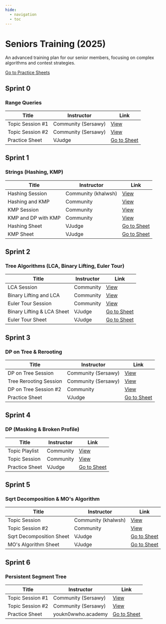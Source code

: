 ```yaml
---
hide:
  - navigation
  - toc
---
```


<div class="hero-section">
  <h1>Seniors Training (2025)</h1>
  <p class="hero-subtitle">An advanced training plan for our senior members, focusing on complex algorithms and contest strategies.</p>
  <div class="hero-buttons">
    <a href="https://vjudge.net/group/menofia-senior-training" target="_blank" class="md-button md-button--primary">Go to Practice Sheets</a>
  </div>
</div>

## Sprint 0
<h3>Range Queries</h3>
<table class="sessions-table">
  <thead>
    <tr>
      <th>Title</th>
      <th>Instructor</th>
      <th>Link</th>
    </tr>
  </thead>
  <tbody>
    <tr>
      <td>Topic Session #1</td>
      <td>Community (Sersawy)</td>
      <td><a href="https://youtu.be/ZqNNHDT2-Zc?si=1NBLFU8vUqXXUI7m" target="_blank">View</a></td>
    </tr>
    <tr>
      <td>Topic Session #2</td>
      <td>Community (Sersawy)</td>
      <td><a href="https://youtu.be/TlYtrARMugw?si=gHdz58Tsj25Nb8cn" target="_blank">View</a></td>
    </tr>
    <tr>
      <td>Practice Sheet</td>
      <td>VJudge</td>
      <td><a href="https://vjudge.net/contest/688805" target="_blank">Go to Sheet</a></td>
    </tr>
  </tbody>
</table>

## Sprint 1
<h3>Strings (Hashing, KMP)</h3>
<table class="sessions-table">
  <thead>
    <tr>
      <th>Title</th>
      <th>Instructor</th>
      <th>Link</th>
    </tr>
  </thead>
  <tbody>
    <tr>
      <td>Hashing Session</td>
      <td>Community (khalwsh)</td>
      <td><a href="https://youtu.be/ykmnopLoxUs?si=GVHocLDP8THpMUCz" target="_blank">View</a></td>
    </tr>
    <tr>
      <td>Hashing and KMP</td>
      <td>Community</td>
      <td><a href="https://youtu.be/hxcbkuqQeZQ?si=HkFhqpdOZvsKyYzh" target="_blank">View</a></td>
    </tr>
    <tr>
      <td>KMP Session</td>
      <td>Community</td>
      <td><a href="https://youtu.be/vjxLlFTKhrU?si=YKckGgFujLU-nM4r" target="_blank">View</a></td>
    </tr>
    <tr>
      <td>KMP and DP with KMP</td>
      <td>Community</td>
      <td><a href="https://youtu.be/9yPpJq2bgNE?si=Ebo2ADmdEvyt23DO" target="_blank">View</a></td>
    </tr>
    <tr>
      <td>Hashing Sheet</td>
      <td>VJudge</td>
      <td><a href="https://vjudge.net/contest/691367" target="_blank">Go to Sheet</a></td>
    </tr>
    <tr>
      <td>KMP Sheet</td>
      <td>VJudge</td>
      <td><a href="https://vjudge.net/contest/693042" target="_blank">Go to Sheet</a></td>
    </tr>
  </tbody>
</table>

## Sprint 2
<h3>Tree Algorithms (LCA, Binary Lifting, Euler Tour)</h3>
<table class="sessions-table">
  <thead>
    <tr>
      <th>Title</th>
      <th>Instructor</th>
      <th>Link</th>
    </tr>
  </thead>
  <tbody>
    <tr>
      <td>LCA Session</td>
      <td>Community</td>
      <td><a href="https://youtu.be/CxACZ8BikhM?si=59PAec9hqNpUHdPd" target="_blank">View</a></td>
    </tr>
    <tr>
      <td>Binary Lifting and LCA</td>
      <td>Community</td>
      <td><a href="https://youtu.be/Oh4aeJLk49c?si=wu-KKoPQkIw30YA3" target="_blank">View</a></td>
    </tr>
    <tr>
      <td>Euler Tour Session</td>
      <td>Community</td>
      <td><a href="https://www.youtube.com/live/p8MFuDxvnuo?si=1IP2t0Dw_Si3Ycgg" target="_blank">View</a></td>
    </tr>
    <tr>
      <td>Binary Lifting & LCA Sheet</td>
      <td>VJudge</td>
      <td><a href="https://vjudge.net/contest/694306" target="_blank">Go to Sheet</a></td>
    </tr>
    <tr>
      <td>Euler Tour Sheet</td>
      <td>VJudge</td>
      <td><a href="https://vjudge.net/contest/694307" target="_blank">Go to Sheet</a></td>
    </tr>
  </tbody>
</table>

## Sprint 3
<h3>DP on Tree & Rerooting</h3>
<table class="sessions-table">
  <thead>
    <tr>
      <th>Title</th>
      <th>Instructor</th>
      <th>Link</th>
    </tr>
  </thead>
  <tbody>
    <tr>
      <td>DP on Tree Session</td>
      <td>Community (Sersawy)</td>
      <td><a href="https://youtu.be/pNmISEk052Y?si=NH16hw6ri0zNZQyX" target="_blank">View</a></td>
    </tr>
    <tr>
      <td>Tree Rerooting Session</td>
      <td>Community (Sersawy)</td>
      <td><a href="https://youtu.be/Q_xH-clyzCQ?si=um1ge1e5DeUG-ri9" target="_blank">View</a></td>
    </tr>
    <tr>
      <td>DP on Tree Session #2</td>
      <td>Community</td>
      <td><a href="https://youtu.be/5tW4bWczpGU?si=zQr0ceH6MNrtgxpv" target="_blank">View</a></td>
    </tr>
    <tr>
      <td>Practice Sheet</td>
      <td>VJudge</td>
      <td><a href="https://vjudge.net/contest/697235" target="_blank">Go to Sheet</a></td>
    </tr>
  </tbody>
</table>

## Sprint 4
<h3>DP (Masking & Broken Profile)</h3>
<table class="sessions-table">
  <thead>
    <tr>
      <th>Title</th>
      <th>Instructor</th>
      <th>Link</th>
    </tr>
  </thead>
  <tbody>
    <tr>
      <td>Topic Playlist</td>
      <td>Community</td>
      <td><a href="https://www.youtube.com/playlist?list=PLb3g_Z8nEv1icFNrtZqByO1CrWVHLlO5g" target="_blank">View</a></td>
    </tr>
    <tr>
      <td>Topic Session</td>
      <td>Community</td>
      <td><a href="https://youtu.be/0bnMHlFUM_o?si=4pmMmRaBL6Lzan4B" target="_blank">View</a></td>
    </tr>
    <tr>
      <td>Practice Sheet</td>
      <td>VJudge</td>
      <td><a href="https://vjudge.net/contest/700980" target="_blank">Go to Sheet</a></td>
    </tr>
  </tbody>
</table>

## Sprint 5
<h3>Sqrt Decomposition & MO's Algorithm</h3>
<table class="sessions-table">
  <thead>
    <tr>
      <th>Title</th>
      <th>Instructor</th>
      <th>Link</th>
    </tr>
  </thead>
  <tbody>
    <tr>
      <td>Topic Session</td>
      <td>Community (khalwsh)</td>
      <td><a href="https://youtu.be/J0sIsvgds8w?si=6-UttxCKSx1o4sXK" target="_blank">View</a></td>
    </tr>
    <tr>
      <td>Topic Session #2</td>
      <td>Community</td>
      <td><a href="https://youtu.be/we4KwTmkrhw?si=DO9lKFhe6v7Dk392" target="_blank">View</a></td>
    </tr>
    <tr>
      <td>Sqrt Decomposition Sheet</td>
      <td>VJudge</td>
      <td><a href="https://vjudge.net/contest/704233" target="_blank">Go to Sheet</a></td>
    </tr>
    <tr>
      <td>MO's Algorithm Sheet</td>
      <td>VJudge</td>
      <td><a href="https://vjudge.net/contest/705265" target="_blank">Go to Sheet</a></td>
    </tr>
  </tbody>
</table>

## Sprint 6
<h3>Persistent Segment Tree</h3>
<table class="sessions-table">
  <thead>
    <tr>
      <th>Title</th>
      <th>Instructor</th>
      <th>Link</th>
    </tr>
  </thead>
  <tbody>
    <tr>
      <td>Topic Session #1</td>
      <td>Community (Sersawy)</td>
      <td><a href="https://youtu.be/Lzj8Vm0GnR0?si=noyBSwkUzmU5jE0l" target="_blank">View</a></td>
    </tr>
    <tr>
      <td>Topic Session #2</td>
      <td>Community (Sersawy)</td>
      <td><a href="https://youtu.be/EQVtLGEOIxQ?si=YEzF-MoQWb32_72W" target="_blank">View</a></td>
    </tr>
    <tr>
      <td>Practice Sheet</td>
      <td>youkn0wwho.academy</td>
      <td><a href="https://youkn0wwho.academy/topic-list/persistent_segment_tree" target="_blank">Go to Sheet</a></td>
    </tr>
  </tbody>
</table> 
